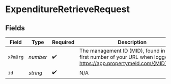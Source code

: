 # ExpenditureRetrieveRequest


## Fields

| Field                                                                                                                    | Type                                                                                                                     | Required                                                                                                                 | Description                                                                                                              |
| ------------------------------------------------------------------------------------------------------------------------ | ------------------------------------------------------------------------------------------------------------------------ | ------------------------------------------------------------------------------------------------------------------------ | ------------------------------------------------------------------------------------------------------------------------ |
| `xPmOrg`                                                                                                                 | *number*                                                                                                                 | :heavy_check_mark:                                                                                                       | The management ID (MID), found in the first number of your URL when logged in:  https://app.propertymeld.com/{MID}/m/123 |
| `id`                                                                                                                     | *string*                                                                                                                 | :heavy_check_mark:                                                                                                       | N/A                                                                                                                      |